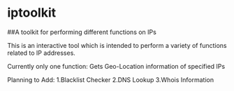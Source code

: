 # iptoolkit
##A toolkit for performing different functions on IPs

This is an interactive tool which is intended to perform a variety of functions related to IP addresses.

Currently only one function:
	Gets Geo-Location information of specified IPs

Planning to Add:
1.Blacklist Checker
2.DNS Lookup
3.Whois Information
